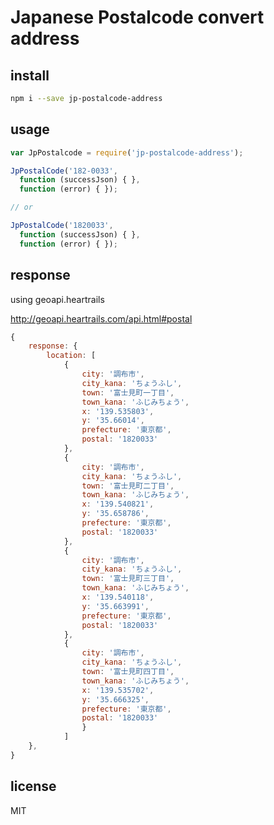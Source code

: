 # Japanese Postalcode convert address

## install

```.sh
npm i --save jp-postalcode-address
```

## usage

```.js
var JpPostalcode = require('jp-postalcode-address');

JpPostalCode('182-0033', 
  function (successJson) { }, 
  function (error) { });

// or

JpPostalCode('1820033', 
  function (successJson) { }, 
  function (error) { });
```

## response

using geoapi.heartrails

http://geoapi.heartrails.com/api.html#postal

```.js
{
	response: {
		location: [ 
			{
				city: '調布市',
				city_kana: 'ちょうふし',
				town: '富士見町一丁目',
				town_kana: 'ふじみちょう',
				x: '139.535803',
				y: '35.66014',
				prefecture: '東京都',
				postal: '1820033'
			},
			{ 
				city: '調布市',
				city_kana: 'ちょうふし',
				town: '富士見町二丁目',
				town_kana: 'ふじみちょう',
				x: '139.540821',
				y: '35.658786',
				prefecture: '東京都',
				postal: '1820033' 
			},
			{ 
				city: '調布市',
				city_kana: 'ちょうふし',
				town: '富士見町三丁目',
				town_kana: 'ふじみちょう',
				x: '139.540118',
				y: '35.663991',
				prefecture: '東京都',
				postal: '1820033' 
			},
			{ 
				city: '調布市',
				city_kana: 'ちょうふし',
				town: '富士見町四丁目',
				town_kana: 'ふじみちょう',
				x: '139.535702',
				y: '35.666325',
				prefecture: '東京都',
				postal: '1820033' 
				}
			]
	},
}
```

## license

MIT